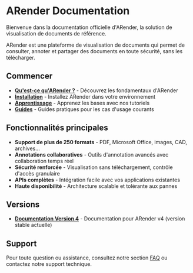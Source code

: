 # ARender Documentation

Bienvenue dans la documentation officielle d'ARender, la solution de visualisation de documents de référence.

ARender est une plateforme de visualisation de documents qui permet de consulter, annoter et partager des documents en toute sécurité, sans les télécharger.

## Commencer

- **[Qu'est-ce qu'ARender ?](./what-is/)** - Découvrez les fondamentaux d'ARender
- **[Installation](./installation/)** - Installez ARender dans votre environnement
- **[Apprentissage](./learning/)** - Apprenez les bases avec nos tutoriels
- **[Guides](./guides/)** - Guides pratiques pour les cas d'usage courants

## Fonctionnalités principales

- **Support de plus de 250 formats** - PDF, Microsoft Office, images, CAD, archives...
- **Annotations collaboratives** - Outils d'annotation avancés avec collaboration temps réel
- **Sécurité renforcée** - Visualisation sans téléchargement, contrôle d'accès granulaire
- **APIs complètes** - Intégration facile avec vos applications existantes
- **Haute disponibilité** - Architecture scalable et tolérante aux pannes

## Versions

- **[Documentation Version 4](./v4/)** - Documentation pour ARender v4 (version stable actuelle)

## Support

Pour toute question ou assistance, consultez notre section [FAQ](./v4/faq/) ou contactez notre support technique.